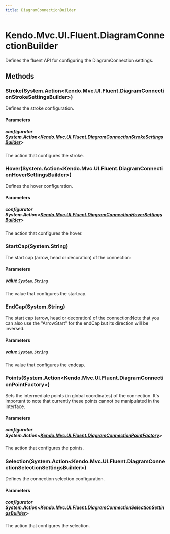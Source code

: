 ```yaml
---
title: DiagramConnectionBuilder
---
```


# Kendo.Mvc.UI.Fluent.DiagramConnectionBuilder
Defines the fluent API for configuring the DiagramConnection settings.




## Methods


### Stroke(System.Action\<Kendo.Mvc.UI.Fluent.DiagramConnectionStrokeSettingsBuilder\>)
Defines the stroke configuration.


#### Parameters

##### configurator System.Action<[Kendo.Mvc.UI.Fluent.DiagramConnectionStrokeSettingsBuilder](/api/wrappers/aspnet-mvc/Kendo.Mvc.UI.Fluent/DiagramConnectionStrokeSettingsBuilder)>
The action that configures the stroke.





### Hover(System.Action\<Kendo.Mvc.UI.Fluent.DiagramConnectionHoverSettingsBuilder\>)
Defines the hover configuration.


#### Parameters

##### configurator System.Action<[Kendo.Mvc.UI.Fluent.DiagramConnectionHoverSettingsBuilder](/api/wrappers/aspnet-mvc/Kendo.Mvc.UI.Fluent/DiagramConnectionHoverSettingsBuilder)>
The action that configures the hover.





### StartCap(System.String)
The start cap (arrow, head or decoration) of the connection:


#### Parameters

##### value `System.String`
The value that configures the startcap.





### EndCap(System.String)
The start cap (arrow, head or decoration) of the connection:Note that you can also use the "ArrowStart" for the endCap but its direction will be inversed.


#### Parameters

##### value `System.String`
The value that configures the endcap.





### Points(System.Action\<Kendo.Mvc.UI.Fluent.DiagramConnectionPointFactory\>)
Sets the intermediate points (in global coordinates) of the connection. It's important to note that currently these points cannot be manipulated in the interface.


#### Parameters

##### configurator System.Action<[Kendo.Mvc.UI.Fluent.DiagramConnectionPointFactory](/api/wrappers/aspnet-mvc/Kendo.Mvc.UI.Fluent/DiagramConnectionPointFactory)>
The action that configures the points.





### Selection(System.Action\<Kendo.Mvc.UI.Fluent.DiagramConnectionSelectionSettingsBuilder\>)
Defines the connection selection configuration.


#### Parameters

##### configurator System.Action<[Kendo.Mvc.UI.Fluent.DiagramConnectionSelectionSettingsBuilder](/api/wrappers/aspnet-mvc/Kendo.Mvc.UI.Fluent/DiagramConnectionSelectionSettingsBuilder)>
The action that configures the selection.






